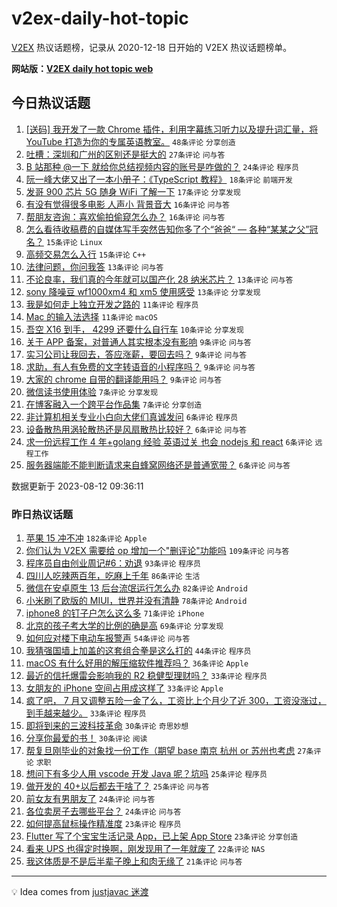 # v2ex-daily-hot-topic

[V2EX](https://www.v2ex.com/) 热议话题榜，记录从 2020-12-18 日开始的 V2EX 热议话题榜单。

**网站版：[V2EX daily hot topic web](https://boojack.github.io/v2ex-daily-hot-topic-web/)**

## 今日热议话题

<!-- TODAY BEGIN -->

1. [[送码] 我开发了一款 Chrome 插件，利用字幕练习听力以及提升词汇量，将 YouTube 打造为你的专属英语教室。](https://www.v2ex.com/t/964624) `48条评论` `分享创造`
1. [吐槽：深圳和广州的区别还是挺大的](https://www.v2ex.com/t/964638) `27条评论` `问与答`
1. [B 站那种 @一下 就给你总结视频内容的账号是咋做的？](https://www.v2ex.com/t/964642) `24条评论` `程序员`
1. [阮一峰大佬又出了一本小册子：《TypeScript 教程》](https://www.v2ex.com/t/964635) `18条评论` `前端开发`
1. [发哥 900 芯片 5G 随身 WiFi 了解一下](https://www.v2ex.com/t/964709) `17条评论` `分享发现`
1. [有没有觉得很多电影 人声小 背景音大](https://www.v2ex.com/t/964661) `16条评论` `问与答`
1. [帮朋友咨询：喜欢偷拍偷窥怎么办？](https://www.v2ex.com/t/964652) `16条评论` `问与答`
1. [怎么看待收稿费的自媒体写手突然告知你多了个“爸爸“ — 各种“某某之父”冠名？](https://www.v2ex.com/t/964697) `15条评论` `Linux`
1. [高频交易怎么入行](https://www.v2ex.com/t/964634) `15条评论` `C++`
1. [法律问题，你问我答](https://www.v2ex.com/t/964708) `13条评论` `问与答`
1. [不论良率，我们真的今年就可以国产化 28 纳米芯片？](https://www.v2ex.com/t/964701) `13条评论` `问与答`
1. [sony 降噪豆 wf1000xm4 和 xm5 使用感受](https://www.v2ex.com/t/964654) `13条评论` `分享发现`
1. [我是如何走上独立开发之路的](https://www.v2ex.com/t/964695) `11条评论` `程序员`
1. [Mac 的输入法选择](https://www.v2ex.com/t/964645) `11条评论` `macOS`
1. [吾空 X16 到手， 4299 还要什么自行车](https://www.v2ex.com/t/964662) `10条评论` `分享发现`
1. [关于 APP 备案，对普通人其实根本没有影响](https://www.v2ex.com/t/964721) `9条评论` `问与答`
1. [实习公司让我回去，答应涨薪，要回去吗？](https://www.v2ex.com/t/964706) `9条评论` `问与答`
1. [求助，有人有免费的文字转语音的小程序吗？](https://www.v2ex.com/t/964648) `9条评论` `问与答`
1. [大家的 chrome 自带的翻译能用吗？](https://www.v2ex.com/t/964622) `9条评论` `问与答`
1. [微信读书使用体验](https://www.v2ex.com/t/964657) `7条评论` `分享发现`
1. [在博客融入一个跨平台作品集](https://www.v2ex.com/t/964621) `7条评论` `分享创造`
1. [非计算机相关专业小白向大佬们真诚发问](https://www.v2ex.com/t/964674) `6条评论` `程序员`
1. [设备散热用涡轮散热还是风扇散热比较好？](https://www.v2ex.com/t/964673) `6条评论` `问与答`
1. [求一份远程工作 4 年+golang 经验 英语过关 也会 nodejs 和 react](https://www.v2ex.com/t/964649) `6条评论` `远程工作`
1. [服务器端能不能判断请求来自蜂窝网络还是普通宽带？](https://www.v2ex.com/t/964620) `6条评论` `问与答`

数据更新于 2023-08-12 09:36:11

<!-- TODAY END -->

### 昨日热议话题

<!-- YESTERDAY BEGIN -->

1. [苹果 15 冲不冲](https://www.v2ex.com/t/964300) `182条评论` `Apple`
1. [你们认为 V2EX 需要给 op 增加一个"删评论"功能吗](https://www.v2ex.com/t/964292) `109条评论` `问与答`
1. [程序员自由创业周记#6：劝退](https://www.v2ex.com/t/964322) `93条评论` `程序员`
1. [四川人吃辣两百年，吃麻上千年](https://www.v2ex.com/t/964302) `86条评论` `生活`
1. [微信在安卓原生 13 后台流氓运行怎么办](https://www.v2ex.com/t/964295) `82条评论` `Android`
1. [小米刷了欧版的 MIUI，世界并没有清静](https://www.v2ex.com/t/964390) `78条评论` `Android`
1. [iphone8 的钉子户怎么这么多](https://www.v2ex.com/t/964355) `71条评论` `iPhone`
1. [北京的孩子考大学的比例的确是高](https://www.v2ex.com/t/964356) `69条评论` `分享发现`
1. [如何应对楼下电动车报警声](https://www.v2ex.com/t/964293) `54条评论` `问与答`
1. [我猜强国墙上加盖的这套组合拳是这么打的](https://www.v2ex.com/t/964323) `44条评论` `程序员`
1. [macOS 有什么好用的解压缩软件推荐吗？](https://www.v2ex.com/t/964467) `36条评论` `Apple`
1. [最近的信托爆雷会影响我的 R2 稳健型理财吗？](https://www.v2ex.com/t/964581) `33条评论` `程序员`
1. [女朋友的 iPhone 空间占用成这样了](https://www.v2ex.com/t/964540) `33条评论` `Apple`
1. [疯了吧， 7 月又调整五险一金了么，工资比上个月少了近 300，工资没涨过，到手越来越少。](https://www.v2ex.com/t/964487) `33条评论` `程序员`
1. [即将到来的三波科技革命](https://www.v2ex.com/t/964607) `30条评论` `奇思妙想`
1. [分享你最爱的书！](https://www.v2ex.com/t/964501) `30条评论` `阅读`
1. [帮复旦刚毕业的对象找一份工作（期望 base 南京 杭州 or 苏州也考虑](https://www.v2ex.com/t/964329) `27条评论` `求职`
1. [想问下有多少人用 vscode 开发 Java 呢？坑吗](https://www.v2ex.com/t/964484) `25条评论` `程序员`
1. [做开发的 40+以后都去干啥了？](https://www.v2ex.com/t/964327) `25条评论` `问与答`
1. [前女友有男朋友了](https://www.v2ex.com/t/964528) `24条评论` `问与答`
1. [各位卖房子去哪些平台？](https://www.v2ex.com/t/964317) `24条评论` `问与答`
1. [如何提高鼠标操作精准度](https://www.v2ex.com/t/964511) `23条评论` `程序员`
1. [Flutter 写了个宝宝生活记录 App，已上架 App Store](https://www.v2ex.com/t/964459) `23条评论` `分享创造`
1. [看来 UPS 也得定时换啊，刚发现用了一年就废了](https://www.v2ex.com/t/964573) `22条评论` `NAS`
1. [我这体质是不是后半辈子晚上和肉无缘了](https://www.v2ex.com/t/964408) `21条评论` `问与答`

<!-- YESTERDAY END -->

---

💡 Idea comes from [justjavac 迷渡](https://github.com/justjavac/)
